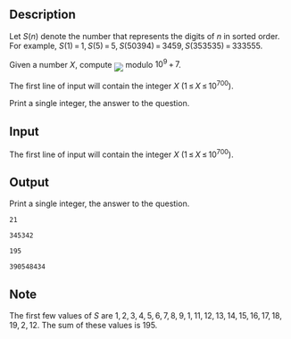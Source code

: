 ## Description

<div><p>Let <span class="tex-span"><i>S</i>(<i>n</i>)</span> denote the number that represents the digits of <span class="tex-span"><i>n</i></span> in sorted order. For example, <span class="tex-span"><i>S</i>(1) = 1, <i>S</i>(5) = 5, <i>S</i>(50394) = 3459, <i>S</i>(353535) = 333555</span>.</p><p>Given a number <span class="tex-span"><i>X</i></span>, compute <img align="middle" class="tex-formula" src="file://xflhj5qx.png" style="max-width: 100.0%;max-height: 100.0%;"> modulo <span class="tex-span">10<sup class="upper-index">9</sup> + 7</span>.</p></div><div class="input-specification"><p>The first line of input will contain the integer <span class="tex-span"><i>X</i></span> (<span class="tex-span">1 ≤ <i>X</i> ≤ 10<sup class="upper-index">700</sup></span>).</p></div><div class="output-specification"><p>Print a single integer, the answer to the question.</p></div>

## Input

<p>The first line of input will contain the integer <span class="tex-span"><i>X</i></span> (<span class="tex-span">1 ≤ <i>X</i> ≤ 10<sup class="upper-index">700</sup></span>).</p>

## Output

<p>Print a single integer, the answer to the question.</p>





```input1
21

```




```input2
345342

```




```output1
195

```




```output2
390548434

```



## Note

<p>The first few values of <span class="tex-span"><i>S</i></span> are <span class="tex-span">1, 2, 3, 4, 5, 6, 7, 8, 9, 1, 11, 12, 13, 14, 15, 16, 17, 18, 19, 2, 12</span>. The sum of these values is <span class="tex-span">195</span>. </p>
